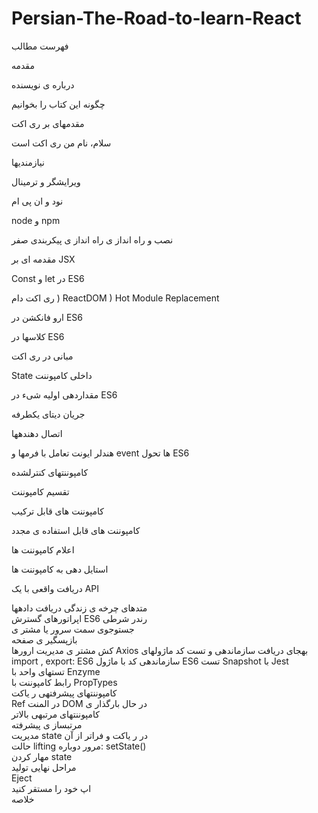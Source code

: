 # Persian-The-Road-to-learn-React
فهرست مطالب

مقدمه

درباره ی نویسنده

چگونه این کتاب را بخوانیم

مقدمهای بر ری اکت

سلام، نام من ری اکت است

نیازمندیها

ویرایشگر و ترمینال

نود و ان پی ام

node و npm


نصب و راه انداز ی 
راه انداز ی پیکربندی صفر 

مقدمه ای بر JSX

Const و let در ES6 

ری اکت دام ) ReactDOM ) 
Hot Module Replacement 

ارو فانکشن در ES6

کلاسها در ES6

مبانی در ری اکت 

State داخلی کامپوننت

مقداردهی اولیه شیء در ES6

جریان دیتای یکطرفه 

اتصال دهندهها 


هندلر ایونت 
تعامل با فرمها و event ها 
تحول ES6

کامپوننتهای کنترلشده

تقسیم کامپوننت

کامپوننت های قابل ترکیب

کامپوننت های قابل استفاده ی مجدد

اعلام کامپوننت ها

استایل دهی به کامپوننت ها

دریافت واقعی با یک API

متدهای چرخه ی زندگی 
دریافت دادهها  
اپراتورهای گسترش ES6 
رندر شرطی  
جستوجوی سمت سرور یا مشتر ی  
بازپسگیر ی صفحه  
کش مشتر ی 
مدیریت ارورها 
Axios بهجای دریافت 
سازماندهی و تست کد
ماژولهای import , export: ES6 
سازماندهی کد با ماژول ES6
تست Snapshot با Jest  
تستهای واحد با Enzyme  
رابط کامپوننت با PropTypes  
کامپوننتهای پیشرفتهی ر یاکت  
Ref در المنت DOM
در حال بارگذار ی  
کامپوننتهای مرتبهی بالاتر  
مرتبساز ی پیشرفته  
مدیریت state در ر یاکت و فراتر از آن  
حالت lifting
مرور دوباره: setState()  
مهار کردن state  
مراحل نهایی تولید  
Eject  
اپ خود را مستقر کنید  
خلاصه 

